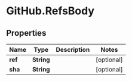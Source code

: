 # GitHub.RefsBody

## Properties

Name | Type | Description | Notes
------------ | ------------- | ------------- | -------------
**ref** | **String** |  | [optional] 
**sha** | **String** |  | [optional] 


